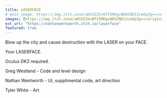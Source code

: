 ```yaml
---
title: LASERFACE
# main_image: https://img.itch.zone/aW1hZ2UvNTI5MDgvNDU2NDIzLmdpZg==/original/eji1Y4.gif
images: [https://img.itch.zone/aW1hZ2UvNTI5MDgvNDU2NDIzLmdpZg==/original/eji1Y4.gif]
ext_url: "https://nathanwentworth.itch.io/laserface"
featured: true
---
```

Blow up the city and cause destruction with the LASER on your FACE.

Your LASERFACE.

Oculus DK2 required.

Greg Westland - Code and level design

Nathan Wentworth - UI, supplimental code, art direction

Tyler White - Art


